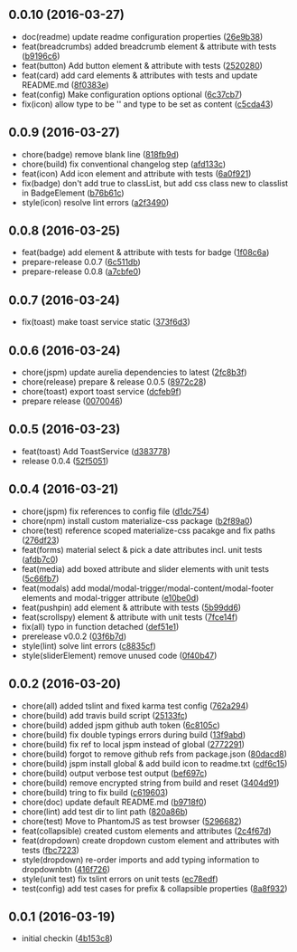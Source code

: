 <a name="0.0.10"></a>
## 0.0.10 (2016-03-27)

* doc(readme) update readme configuration properties ([26e9b38](https://github.com/eriklieben/aurelia-materialize-css/commit/26e9b38))
* feat(breadcrumbs) added breadcrumb element & attribute with tests ([b9196c6](https://github.com/eriklieben/aurelia-materialize-css/commit/b9196c6))
* feat(button) Add button element & attribute with tests ([2520280](https://github.com/eriklieben/aurelia-materialize-css/commit/2520280))
* feat(card) add card elements & attributes with tests and update README.md ([8f0383e](https://github.com/eriklieben/aurelia-materialize-css/commit/8f0383e))
* feat(config) Make configuration options optional ([6c37cb7](https://github.com/eriklieben/aurelia-materialize-css/commit/6c37cb7))
* fix(icon) allow type to be '' and type to be set as content ([c5cda43](https://github.com/eriklieben/aurelia-materialize-css/commit/c5cda43))



<a name="0.0.9"></a>
## 0.0.9 (2016-03-27)

* chore(badge) remove blank line ([818fb9d](https://github.com/eriklieben/aurelia-materialize-css/commit/818fb9d))
* chore(build) fix conventional changelog step ([afd133c](https://github.com/eriklieben/aurelia-materialize-css/commit/afd133c))
* feat(icon) Add icon element and attribute with tests ([6a0f921](https://github.com/eriklieben/aurelia-materialize-css/commit/6a0f921))
* fix(badge) don't add true to classList, but add css class new to classlist in BadgeElement ([b76b61c](https://github.com/eriklieben/aurelia-materialize-css/commit/b76b61c))
* style(icon) resolve lint errors ([a2f3490](https://github.com/eriklieben/aurelia-materialize-css/commit/a2f3490))



<a name="0.0.8"></a>
## 0.0.8 (2016-03-25)

* feat(badge) add element & attribute with tests for badge ([1f08c6a](https://github.com/eriklieben/aurelia-materialize-css/commit/1f08c6a))
* prepare-release 0.0.7 ([6c511db](https://github.com/eriklieben/aurelia-materialize-css/commit/6c511db))
* prepare-release 0.0.8 ([a7cbfe0](https://github.com/eriklieben/aurelia-materialize-css/commit/a7cbfe0))



<a name="0.0.7"></a>
## 0.0.7 (2016-03-24)

* fix(toast) make toast service static ([373f6d3](https://github.com/eriklieben/aurelia-materialize-css/commit/373f6d3))



<a name="0.0.6"></a>
## 0.0.6 (2016-03-24)

* chore(jspm) update aurelia dependencies to latest ([2fc8b3f](https://github.com/eriklieben/aurelia-materialize-css/commit/2fc8b3f))
* chore(release) prepare & release 0.0.5 ([8972c28](https://github.com/eriklieben/aurelia-materialize-css/commit/8972c28))
* chore(toast) export toast service ([dcfeb9f](https://github.com/eriklieben/aurelia-materialize-css/commit/dcfeb9f))
* prepare release ([0070046](https://github.com/eriklieben/aurelia-materialize-css/commit/0070046))



<a name="0.0.5"></a>
## 0.0.5 (2016-03-23)

* feat(toast) Add ToastService ([d383778](https://github.com/eriklieben/aurelia-materialize-css/commit/d383778))
* release 0.0.4 ([52f5051](https://github.com/eriklieben/aurelia-materialize-css/commit/52f5051))



<a name="0.0.4"></a>
## 0.0.4 (2016-03-21)

* chore(jspm) fix references to config file ([d1dc754](https://github.com/eriklieben/aurelia-materialize-css/commit/d1dc754))
* chore(npm) install custom materialize-css package ([b2f89a0](https://github.com/eriklieben/aurelia-materialize-css/commit/b2f89a0))
* chore(test) reference scoped materialize-css pacakge and fix paths ([276df23](https://github.com/eriklieben/aurelia-materialize-css/commit/276df23))
* feat(forms) material select & pick a date attributes incl. unit tests ([afdb7c0](https://github.com/eriklieben/aurelia-materialize-css/commit/afdb7c0))
* feat(media) add boxed attribute and slider elements with unit tests ([5c66fb7](https://github.com/eriklieben/aurelia-materialize-css/commit/5c66fb7))
* feat(modals) add modal/modal-trigger/modal-content/modal-footer elements and modal-trigger attribute ([e10be0d](https://github.com/eriklieben/aurelia-materialize-css/commit/e10be0d))
* feat(pushpin) add element & attribute with tests ([5b99dd6](https://github.com/eriklieben/aurelia-materialize-css/commit/5b99dd6))
* feat(scrollspy) element & attribute with unit tests ([7fce14f](https://github.com/eriklieben/aurelia-materialize-css/commit/7fce14f))
* fix(all) typo in function detached ([def51e1](https://github.com/eriklieben/aurelia-materialize-css/commit/def51e1))
* prerelease v0.0.2 ([03f6b7d](https://github.com/eriklieben/aurelia-materialize-css/commit/03f6b7d))
* style(lint) solve lint errors ([c8835cf](https://github.com/eriklieben/aurelia-materialize-css/commit/c8835cf))
* style(sliderElement) remove unused code ([0f40b47](https://github.com/eriklieben/aurelia-materialize-css/commit/0f40b47))



<a name="0.0.2"></a>
## 0.0.2 (2016-03-20)

* chore(all) added tslint and fixed karma test config ([762a294](https://github.com/eriklieben/aurelia-materialize-css/commit/762a294))
* chore(build) add travis build script ([25133fc](https://github.com/eriklieben/aurelia-materialize-css/commit/25133fc))
* chore(build) added jspm github auth token ([6c8105c](https://github.com/eriklieben/aurelia-materialize-css/commit/6c8105c))
* chore(build) fix double typings errors during build ([13f9abd](https://github.com/eriklieben/aurelia-materialize-css/commit/13f9abd))
* chore(build) fix ref to local jspm instead of global ([2772291](https://github.com/eriklieben/aurelia-materialize-css/commit/2772291))
* chore(build) forgot to remove github refs from package.json ([80dacd8](https://github.com/eriklieben/aurelia-materialize-css/commit/80dacd8))
* chore(build) jspm install global & add build icon to readme.txt ([cdf6c15](https://github.com/eriklieben/aurelia-materialize-css/commit/cdf6c15))
* chore(build) output verbose test output ([bef697c](https://github.com/eriklieben/aurelia-materialize-css/commit/bef697c))
* chore(build) remove encrypted string from build and reset ([3404d91](https://github.com/eriklieben/aurelia-materialize-css/commit/3404d91))
* chore(build) tring to fix build ([c619603](https://github.com/eriklieben/aurelia-materialize-css/commit/c619603))
* chore(doc) update default README.md ([b9718f0](https://github.com/eriklieben/aurelia-materialize-css/commit/b9718f0))
* chore(lint) add test dir to lint path ([820a86b](https://github.com/eriklieben/aurelia-materialize-css/commit/820a86b))
* chore(test) Move to PhantomJS as test browser ([5296682](https://github.com/eriklieben/aurelia-materialize-css/commit/5296682))
* feat(collapsible) created custom elements and attributes ([2c4f67d](https://github.com/eriklieben/aurelia-materialize-css/commit/2c4f67d))
* feat(dropdown) create dropdown custom element and attributes with tests ([fbc7223](https://github.com/eriklieben/aurelia-materialize-css/commit/fbc7223))
* style(dropdown) re-order imports and add typing information to dropdownbtn ([416f726](https://github.com/eriklieben/aurelia-materialize-css/commit/416f726))
* style(unit test) fix tslint errors on unit tests ([ec78edf](https://github.com/eriklieben/aurelia-materialize-css/commit/ec78edf))
* test(config) add test cases for prefix & collapsible properties ([8a8f932](https://github.com/eriklieben/aurelia-materialize-css/commit/8a8f932))



<a name="0.0.1"></a>
## 0.0.1 (2016-03-19)

* initial checkin ([4b153c8](https://github.com/eriklieben/aurelia-materialize-css/commit/4b153c8))



